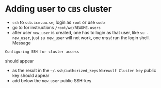 # Adding user to `CBS` cluster

- `ssh` to `scb.icm.uu.se`, login as `root` or use `sudo`
- go to for instructions `/root/wd/README.users`
- after user `new_user` is created, one has to login as that user, like `su - new_user`, 
just `su new_user` will not work, one _must_ run the login shell. Message
```bash 
Configuring SSH for cluster access
```
should appear

- as the result in the `~/.ssh/authorized_keys`  `Warewulf Cluster key`
public key should appear
- add below the `new_user` public SSH-key